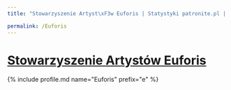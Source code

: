 ```yaml
---
title: "Stowarzyszenie Artyst\xF3w Euforis | Statystyki patronite.pl | Patromierz"

permalink: /Euforis
---
```


# [Stowarzyszenie Artystów Euforis](https://patronite.pl/Euforis)

{% include profile.md name="Euforis" prefix="e" %}
